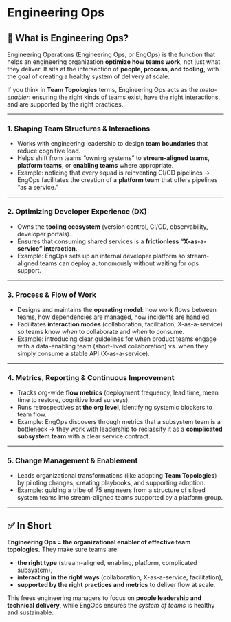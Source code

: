 # Engineering Ops

## 🔧 What is Engineering Ops?

Engineering Operations (Engineering Ops, or EngOps) is the function that helps an engineering organization **optimize how teams work**, not just what they deliver. It sits at the intersection of **people, process, and tooling**, with the goal of creating a healthy system of delivery at scale.

If you think in **Team Topologies** terms, Engineering Ops acts as the *meta-enabler*: ensuring the right kinds of teams exist, have the right interactions, and are supported by the right practices.

---

### 1. **Shaping Team Structures & Interactions**

* Works with engineering leadership to design **team boundaries** that reduce cognitive load.
* Helps shift from teams “owning systems” to **stream-aligned teams**, **platform teams**, or **enabling teams** where appropriate.
* Example: noticing that every squad is reinventing CI/CD pipelines → EngOps facilitates the creation of a **platform team** that offers pipelines “as a service.”

---

### 2. **Optimizing Developer Experience (DX)**

* Owns the **tooling ecosystem** (version control, CI/CD, observability, developer portals).
* Ensures that consuming shared services is a **frictionless “X-as-a-service” interaction**.
* Example: EngOps sets up an internal developer platform so stream-aligned teams can deploy autonomously without waiting for ops support.

---

### 3. **Process & Flow of Work**

* Designs and maintains the **operating model**: how work flows between teams, how dependencies are managed, how incidents are handled.
* Facilitates **interaction modes** (collaboration, facilitation, X-as-a-service) so teams know *when* to collaborate and *when* to consume.
* Example: introducing clear guidelines for when product teams engage with a data-enabling team (short-lived collaboration) vs. when they simply consume a stable API (X-as-a-service).

---

### 4. **Metrics, Reporting & Continuous Improvement**

* Tracks org-wide **flow metrics** (deployment frequency, lead time, mean time to restore, cognitive load surveys).
* Runs retrospectives **at the org level**, identifying systemic blockers to team flow.
* Example: EngOps discovers through metrics that a subsystem team is a bottleneck → they work with leadership to reclassify it as a **complicated subsystem team** with a clear service contract.

---

### 5. **Change Management & Enablement**

* Leads organizational transformations (like adopting **Team Topologies**) by piloting changes, creating playbooks, and supporting adoption.
* Example: guiding a tribe of 75 engineers from a structure of siloed system teams into stream-aligned teams supported by a platform group.

---

## ✅ In Short

**Engineering Ops = the organizational enabler of effective team topologies.**
They make sure teams are:

* **the right type** (stream-aligned, enabling, platform, complicated subsystem),
* **interacting in the right ways** (collaboration, X-as-a-service, facilitation),
* **supported by the right practices and metrics** to deliver flow at scale.

This frees engineering managers to focus on **people leadership and technical delivery**, while EngOps ensures the *system of teams* is healthy and sustainable.
